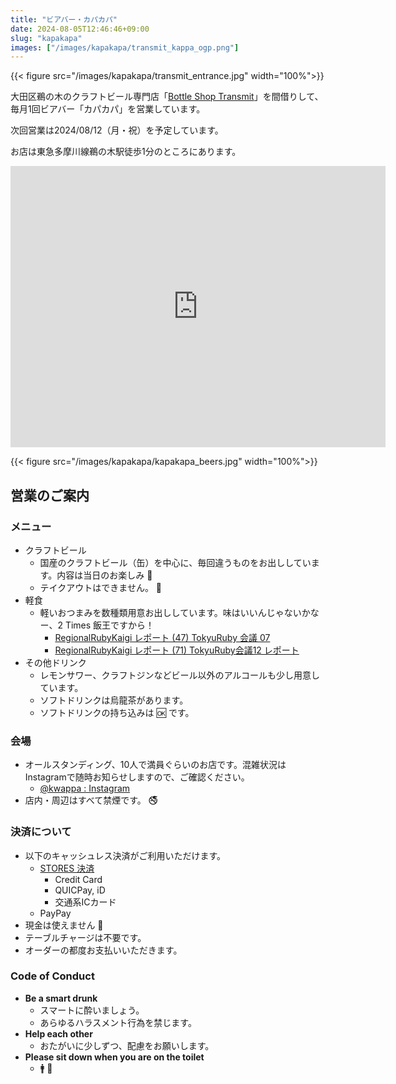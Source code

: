 ```yaml
---
title: "ビアバー・カパカパ"
date: 2024-08-05T12:46:46+09:00
slug: "kapakapa"
images: ["/images/kapakapa/transmit_kappa_ogp.png"]
---
```

{{< figure src="/images/kapakapa/transmit_entrance.jpg" width="100%">}}

大田区鵜の木のクラフトビール専門店「[Bottle Shop Transmit](https://bottle-shop-transmit.square.site/)」を間借りして、毎月1回ビアバー「カパカパ」を営業しています。

次回営業は2024/08/12（月・祝）を予定しています。

お店は東急多摩川線鵜の木駅徒歩1分のところにあります。

<iframe src="https://www.google.com/maps/embed?pb=!1m18!1m12!1m3!1d3245.0951759408395!2d139.6797118!3d35.5760426!2m3!1f0!2f0!3f0!3m2!1i1024!2i768!4f13.1!3m3!1m2!1s0x60185ff7986849b1%3A0xdc54fcfc23ca0393!2z44CSMTQ2LTAwOTEg5p2x5Lqs6YO95aSn55Sw5Yy66bWc44Gu5pyo77yS5LiB55uu77yR77yW4oiS77yR77yZ!5e0!3m2!1sja!2sjp!4v1713163139937!5m2!1sja!2sjp" width="600" height="450" style="border:0;" allowfullscreen="" loading="lazy" referrerpolicy="no-referrer-when-downgrade"></iframe>

{{< figure src="/images/kapakapa/kapakapa_beers.jpg" width="100%">}}

## 営業のご案内

### メニュー

- クラフトビール
  - 国産のクラフトビール（缶）を中心に、毎回違うものをお出ししています。内容は当日のお楽しみ :beer:
  - テイクアウトはできません。 :pray:
- 軽食
  - 軽いおつまみを数種類用意お出ししています。味はいいんじゃないかなー、2 Times 飯王ですから！
    - [RegionalRubyKaigi レポート (47) TokyuRuby 会議 07](https://magazine.rubyist.net/articles/0050/0050-TokyuRubyKaigi07Report.html)
    - [RegionalRubyKaigi レポート (71) TokyuRuby会議12 レポート](https://magazine.rubyist.net/articles/0059/0059-TokyuRubyKaigi12Report.html)
- その他ドリンク
  - レモンサワー、クラフトジンなどビール以外のアルコールも少し用意しています。
  - ソフトドリンクは烏龍茶があります。
  - ソフトドリンクの持ち込みは :ok: です。

### 会場

- オールスタンディング、10人で満員ぐらいのお店です。混雑状況はInstagramで随時お知らせしますので、ご確認ください。
  - [@kwappa : Instagram](https://www.instagram.com/kwappa)
- 店内・周辺はすべて禁煙です。 :no_smoking:

### 決済について

- 以下のキャッシュレス決済がご利用いただけます。
  - [STORES 決済](https://stores.jp/payments)
    - Credit Card
    - QUICPay, iD
    - 交通系ICカード
  - PayPay
- 現金は使えません :bow:
- テーブルチャージは不要です。
- オーダーの都度お支払いいただきます。

### Code of Conduct

- **Be a smart drunk**
  - スマートに酔いましょう。
  - あらゆるハラスメント行為を禁じます。
- **Help each other**
  - おたがいに少しずつ、配慮をお願いします。
- **Please sit down when you are on the toilet**
  - :mens: :pray:

